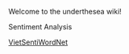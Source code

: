 Welcome to the underthesea wiki!

Sentiment Analysis

[VietSentiWordNet](https://github.com/magizbox/underthesea/wiki/VietSentiWordNet)
